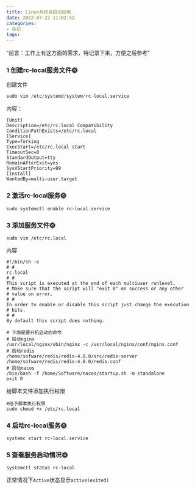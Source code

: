 ```yaml
---
title: Linux系统自启动应用
date: 2022-07-22 11:02:52
categories:
- 杂记
tags:
---
```




“前言：工作上有这方面的需求，特记录下来，方便之后参考"



### 1 创建rc-local服务文件🌞

创建文件

```python
sudo vim /etc/systemd/system/rc-local.service
```

内容：

```shell
[Unit]
Description=/etc/rc.local Compatibility
ConditionPathExists=/etc/rc.local
[Service]
Type=forking
ExecStart=/etc/rc.local start
TimeoutSec=0
StandardOutput=tty
RemainAfterExit=yes
SysVStartPriority=99
[Install]
WantedBy=multi-user.target
```

### 2 激活rc-local服务🌞

```shell
sudo systemctl enable rc-local.service	
```

### 3 添加服务文件🌞

```shell
sudo vim /etc/rc.local
```

内容

```shell
#!/bin/sh -e
# #
rc.local
# #
This script is executed at the end of each multiuser runlevel.
# Make sure that the script will "exit 0" on success or any other
# value on error.
# #
In order to enable or disable this script just change the execution
# bits.
# #
By default this script does nothing.

# 下面是要开机启动的命令
# 启动nginx
/usr/local/nginx/sbin/nginx -c /usr/local/nginx/conf/nginx.conf
# 启动redis
/home/sofware/redis/redis-4.8.0/src/redis-server /home/sofware/redis/redis-4.8.0/redis.conf
# 启动nacos
/bin/bash -f /home/Software/nacos/startup.sh -m standalone
exit 0
```

给脚本文件添加执行权限  

```shell
#给予脚本执行权限
sudo chmod +x /etc/rc.local
```

### 4 启动rc-local服务🌞  

```shell
systemc start rc-local.service
```

### 5 查看服务启动情况🌞  

```shell
systemctl status rc-local
```

正常情况下`Active`状态显示`active(exited)`  



